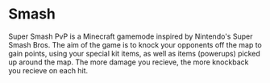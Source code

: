 # Smash

Super Smash PvP is a Minecraft gamemode inspired by Nintendo's Super Smash Bros. The aim of the game is to knock your opponents off the map to gain points, using your special kit items, as well as items (powerups) picked up around the map. The more damage you recieve, the more knockback you recieve on each hit.
